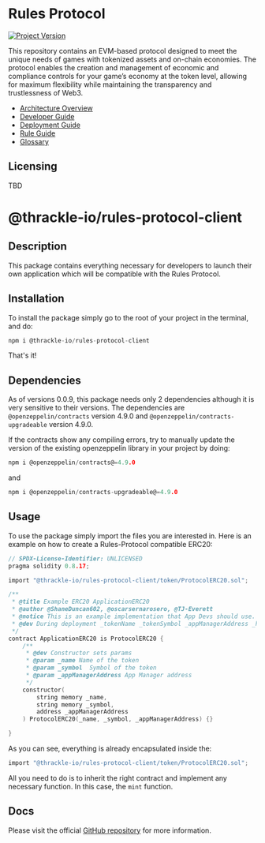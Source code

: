 # Rules Protocol

[![Project Version][version-image]][version-url]

This repository contains an EVM-based protocol designed to meet the unique needs of games with tokenized assets and on-chain economies. The protocol enables the creation and management of economic and compliance controls for your game’s economy at the token level, allowing for maximum flexibility while maintaining the transparency and trustlessness of Web3.

- [Architecture Overview][archOverview-url]
- [Developer Guide][developer-url]
- [Deployment Guide][deploymentGuide-url]
- [Rule Guide][ruleGuide-url]
- [Glossary][glossary-url]

## Licensing

TBD

<!-- These are the body links -->

[developer-url]: ./docs/userGuides/DEVELOPER-GUIDE.md
[deploymentGuide-url]: ./docs/userGuides/deployment/NFT-DEPLOYMENT.md
[archOverview-url]: ./docs/userGuides/ARCHITECTURE-OVERVIEW.md
[ruleGuide-url]: ./docs/userGuides/rules/RULE-GUIDE.md
[glossary-url]: ./docs/userGuides/GLOSSARY.md

<!-- These are the header links -->

[version-image]: https://img.shields.io/badge/Version-1.0.0-brightgreen?style=for-the-badge&logo=appveyor
[version-url]: https://github.com/thrackle-io/Tron

# @thrackle-io/rules-protocol-client

## Description

This package contains everything necessary for developers to launch their own application which will be compatible with the Rules Protocol.

## Installation

To install the package simply go to the root of your project in the terminal, and do:

```c
npm i @thrackle-io/rules-protocol-client
```

That's it!

## Dependencies

As of versions 0.0.9, this package needs only 2 dependencies although it is very sensitive to their versions. The dependencies are `@openzeppelin/contracts` version 4.9.0 and `@openzeppelin/contracts-upgradeable` version 4.9.0.

If the contracts show any compiling errors, try to manually update the version of the existing openzeppelin library in your project by doing:

```c
npm i @openzeppelin/contracts@=4.9.0
```

and

```c
npm i @openzeppelin/contracts-upgradeable@=4.9.0
```

## Usage

To use the package simply import the files you are interested in. Here is an example on how to create a Rules-Protocol compatible ERC20:

```c
// SPDX-License-Identifier: UNLICENSED
pragma solidity 0.8.17;

import "@thrackle-io/rules-protocol-client/token/ProtocolERC20.sol";

/**
 * @title Example ERC20 ApplicationERC20
 * @author @ShaneDuncan602, @oscarsernarosero, @TJ-Everett
 * @notice This is an example implementation that App Devs should use.
 * @dev During deployment _tokenName _tokenSymbol _appManagerAddress _handlerAddress are set in constructor
 */
contract ApplicationERC20 is ProtocolERC20 {
    /**
     * @dev Constructor sets params
     * @param _name Name of the token
     * @param _symbol  Symbol of the token
     * @param _appManagerAddress App Manager address
     */
    constructor(
        string memory _name,
        string memory _symbol,
        address _appManagerAddress
    ) ProtocolERC20(_name, _symbol, _appManagerAddress) {}

}
```

As you can see, everything is already encapsulated inside the:

```c
import "@thrackle-io/rules-protocol-client/token/ProtocolERC20.sol";
```

All you need to do is to inherit the right contract and implement any necessary function. In this case, the `mint` function.

## Docs

Please visit the official [GitHub repository](https://github.com/thrackle-io/rules-protocol) for more information.


